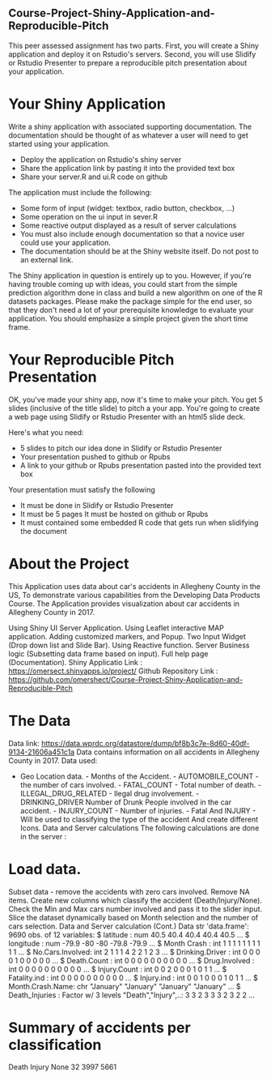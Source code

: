 ## Course-Project-Shiny-Application-and-Reproducible-Pitch

This peer assessed assignment has two parts. First, you will create a Shiny application and deploy it on Rstudio's servers. Second, you will use Slidify or Rstudio Presenter to prepare a reproducible pitch presentation about your application.

# Your Shiny Application

Write a shiny application with associated supporting documentation. The documentation should be thought of as whatever a user will need to get started using your application.

- Deploy the application on Rstudio's shiny server
- Share the application link by pasting it into the provided text box
- Share your server.R and ui.R code on github

The application must include the following:

- Some form of input (widget: textbox, radio button, checkbox, ...)
- Some operation on the ui input in sever.R
- Some reactive output displayed as a result of server calculations
- You must also include enough documentation so that a novice user could use your application.
- The documentation should be at the Shiny website itself. Do not post to an external link.

The Shiny application in question is entirely up to you. However, if you're having trouble coming up with ideas, you could start from the simple prediction algorithm done in class and build a new algorithm on one of the R datasets packages. Please make the package simple for the end user, so that they don't need a lot of your prerequisite knowledge to evaluate your application. You should emphasize a simple project given the short time frame.

# Your Reproducible Pitch Presentation

OK, you've made your shiny app, now it's time to make your pitch. You get 5 slides (inclusive of the title slide) to pitch a your app. You're going to create a web page using Slidify or Rstudio Presenter with an html5 slide deck.

Here's what you need:

- 5 slides to pitch our idea done in Slidify or Rstudio Presenter 
- Your presentation pushed to github or Rpubs 
- A link to your github or Rpubs presentation pasted into the provided text box 

Your presentation must satisfy the following

- It must be done in Slidify or Rstudio Presenter 
- It must be 5 pages It must be hosted on github or Rpubs 
- It must contained some embedded R code that gets run when slidifying the document 

# About the Project
This Application uses data about car's accidents in Allegheny County in the US, To demonstrate various capabilities from the Developing Data Products Course. The Application provides visualization about car accidents in Allegheny County in 2017.

Using Shiny UI Server Application.
Using Leaflet interactive MAP application.
Adding customized markers, and Popup.
Two Input Widget (Drop down list and Slide Bar).
Using Reactive function.
Server Business logic (Subsetting data frame based on input).
Full help page (Documentation).
Shiny Applicatio Link : https://omersect.shinyapps.io/project/ Github Repository Link : https://github.com/omershect/Course-Project-Shiny-Application-and-Reproducible-Pitch

# The Data

Data link: https://data.wprdc.org/datastore/dump/bf8b3c7e-8d60-40df-9134-21606a451c1a
Data contains information on all accidents in Allegheny County in 2017.
Data used:
- Geo Location data. - Months of the Accident. - AUTOMOBILE_COUNT - the number of cars involved. - FATAL_COUNT - Total number of death. - ILLEGAL_DRUG_RELATED - Ilegal drug involvement. - DRINKING_DRIVER Number of Drunk People involved in the car accident. - INJURY_COUNT - Number of injuries. - Fatal And INJURY - Will be used to classifying the type of the accident And create different Icons.
Data and Server calculations
The following calculations are done in the server :

# Load data.
Subset data - remove the accidents with zero cars involved.
Remove NA items.
Create new columns which classify the accident (Death/Injury/None).
Check the Min and Max cars number involved and pass it to the slider input.
Slice the dataset dynamically based on Month selection and the number of cars selection.
Data and Server calculation (Cont.)
Data str
'data.frame':	9690 obs. of  12 variables:
 $ latitude        : num  40.5 40.4 40.4 40.4 40.5 ...
 $ longitude       : num  -79.9 -80 -80 -79.8 -79.9 ...
 $ Month Crash     : int  1 1 1 1 1 1 1 1 1 1 ...
 $ No.Cars.Involved: int  2 1 1 1 4 2 2 1 2 3 ...
 $ Drinking.Driver : int  0 0 0 0 1 0 0 0 0 0 ...
 $ Death.Count     : int  0 0 0 0 0 0 0 0 0 0 ...
 $ Drug.Involved   : int  0 0 0 0 0 0 0 0 0 0 ...
 $ Injury.Count    : int  0 0 2 0 0 0 1 0 1 1 ...
 $ Fatality.ind    : int  0 0 0 0 0 0 0 0 0 0 ...
 $ Injury.ind      : int  0 0 1 0 0 0 1 0 1 1 ...
 $ Month.Crash.Name: chr  "January" "January" "January" "January" ...
 $ Death_Injuries  : Factor w/ 3 levels "Death","Injury",..: 3 3 2 3 3 3 2 3 2 2 ...

# Summary of accidents per classification

 Death Injury   None 
    32   3997   5661 
